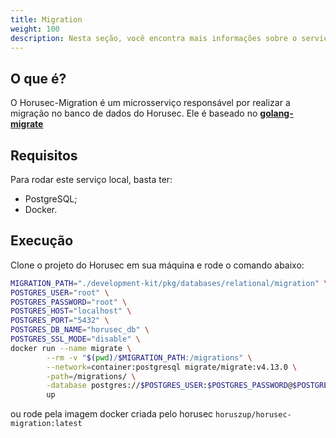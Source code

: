 ```yaml
---
title: Migration
weight: 100
description: Nesta seção, você encontra mais informações sobre o serviço de migração para o banco de dados.
---
```


## **O que é?** 

O Horusec-Migration é um microsserviço responsável por realizar a migração no banco de dados do Horusec. Ele é baseado no [**golang-migrate**](https://github.com/golang-migrate/migrate)


## **Requisitos**

Para rodar este serviço local, basta ter:

* PostgreSQL;
* Docker.

## **Execução**

Clone o projeto do Horusec em sua máquina e rode o comando abaixo:

```bash
MIGRATION_PATH="./development-kit/pkg/databases/relational/migration" \
POSTGRES_USER="root" \
POSTGRES_PASSWORD="root" \
POSTGRES_HOST="localhost" \
POSTGRES_PORT="5432" \
POSTGRES_DB_NAME="horusec_db" \
POSTGRES_SSL_MODE="disable" \
docker run --name migrate \
        --rm -v "$(pwd)/$MIGRATION_PATH:/migrations" \
        --network=container:postgresql migrate/migrate:v4.13.0 \
        -path=/migrations/ \
        -database postgres://$POSTGRES_USER:$POSTGRES_PASSWORD@$POSTGRES_HOST:$POSTGRES_PORT/$POSTGRES_DB_NAME?sslmode=$POSTGRES_SSL_MODE \
        up
```

ou rode pela imagem docker criada pelo horusec `horuszup/horusec-migration:latest`
